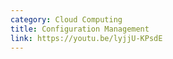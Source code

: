 ```yaml
---
category: Cloud Computing
title: Configuration Management
link: https://youtu.be/lyjjU-KPsdE
---
```

